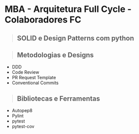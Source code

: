 # MBA - Arquitetura Full Cycle - Colaboradores FC

> ## SOLID e Design Patterns com python


> ## Metodologias e Designs

* DDD
* Code Review
* PR Request Template
* Conventional Commits

> ## Bibliotecas e Ferramentas

* Autopep8
* Pylint
* pytest
* pytest-cov




